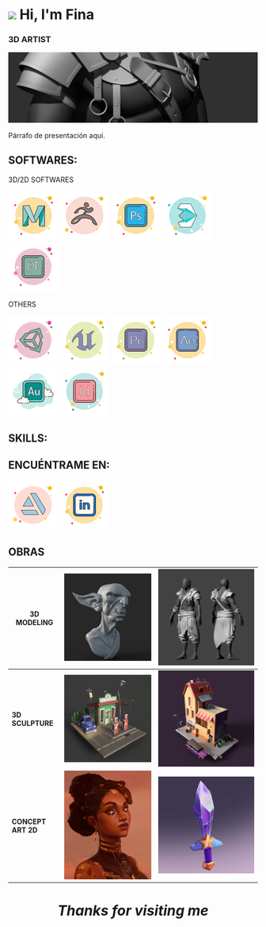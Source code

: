 
# <img src="https://i.pinimg.com/236x/81/4b/8d/814b8dc7ab7994a417f34c2cd42acc62.jpg" width=60> Hi, I'm Fina
### 3D ARTIST
![fmonistrol.artstation.com](https://raw.githubusercontent.com/FinaMB/FinaMB/main/Resources/Ropita_021.jpg)


Párrafo de presentación aquí.






## SOFTWARES:
3D/2D SOFTWARES

[![MAYA](https://raw.githubusercontent.com/FinaMB/FinaMB/main/Resources/icons8-autodesk-maya-100.png)]()
[![ZBRUSH](https://raw.githubusercontent.com/FinaMB/FinaMB/main/Resources/icons8-zbrush-100.png)]()
[![Photoshop](https://raw.githubusercontent.com/FinaMB/FinaMB/main/Resources/icons8-adobe-photoshop-100.png)]()
[![3DsMax](https://raw.githubusercontent.com/FinaMB/FinaMB/main/Resources/icons8-3dsMax-100.png)]()
[![SubstancePainter](https://raw.githubusercontent.com/FinaMB/FinaMB/main/Resources/icons8-substancepainter-100.png)]()

OTHERS

[![Unity](https://raw.githubusercontent.com/FinaMB/FinaMB/main/Resources/icons8-adobe-unity-100.png)]()
[![UnrealEngine](https://raw.githubusercontent.com/FinaMB/FinaMB/main/Resources/icons8-Unreal-100.png)]()
[![Premier](https://raw.githubusercontent.com/FinaMB/FinaMB/main/Resources/icons8-adobe-premiere-pro-100.png)]()
[![AfterEffects](https://raw.githubusercontent.com/FinaMB/FinaMB/main/Resources/icons8-adobe-after-effects-100.png)]()
[![Audition](https://raw.githubusercontent.com/FinaMB/FinaMB/main/Resources/icons8-adobe-audition-100.png)]()
[![InDesign](https://raw.githubusercontent.com/FinaMB/FinaMB/main/Resources/icons8-adobe-indesign-100.png)]()


## SKILLS:


## ENCUÉNTRAME EN:

[![Artstation](https://raw.githubusercontent.com/FinaMB/FinaMB/main/Resources/icons8-artstation-100.png)](fmonistrol.artstation.com)
[![LinkedIn](https://raw.githubusercontent.com/FinaMB/FinaMB/main/Resources/icons8-linkedin-100.png)](https://es.linkedin.com/in/josefina-monistrol-94a51b224)

## OBRAS

| **3D MODELING** | ![fmonistrol.artstation.com](https://raw.githubusercontent.com/FinaMB/FinaMB/main/Resources/fina-monistrol-bustogoblin-c.jpg) | ![fmonistrol.artstation.com](https://raw.githubusercontent.com/FinaMB/FinaMB/main/Resources/fina-monistrol-cloth-c.jpg) |
| ------------- | ------------- | ------------- |
| **3D SCULPTURE**  | ![fmonistrol.artstation.com](https://raw.githubusercontent.com/FinaMB/FinaMB/main/Resources/fina-monistrol-desierto-c.jpg)  | ![fmonistrol.artstation.com](https://raw.githubusercontent.com/FinaMB/FinaMB/main/Resources/fina-monistrol-bar-c.jpg)  |
| **CONCEPT ART 2D**  | ![fmonistrol.artstation.com](https://raw.githubusercontent.com/FinaMB/FinaMB/main/Resources/josefina-monistrol-melarcanefina.jpg)  | ![fmonistrol.artstation.com](https://raw.githubusercontent.com/FinaMB/FinaMB/main/Resources/josefina-monistrol-espadaproop.jpg)  |



<h1 align='center'><i>Thanks for visiting me</i></h1>



             

